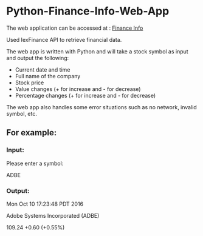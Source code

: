 # Python-Finance-Info-Web-App

The web application can be accessed at : [Finance Info](https://python-homework2.herokuapp.com)

Used IexFinance API to retrieve financial data.

The web app is written with Python and will take a stock symbol as input and output the following:
- Current date and time
- Full name of the company
- Stock price
- Value changes (+ for increase and - for decrease)
- Percentage changes (+ for increase and - for decrease)

The web app also handles some error situations such as no network, invalid symbol, etc.


## For example:

### Input:

Please enter a symbol:

ADBE

### Output:

Mon Oct 10 17:23:48 PDT 2016

Adobe Systems Incorporated (ADBE)

109.24 +0.60 (+0.55%)
